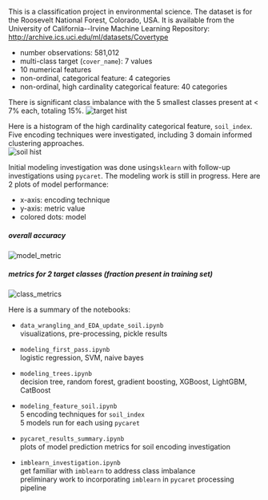 This is a classification project in environmental science.
The dataset is for the Roosevelt National Forest, Colorado, USA. It is available from the University of California--Irvine Machine Learning Repository:   
http://archive.ics.uci.edu/ml/datasets/Covertype

- number observations: 581,012
- multi-class target (`cover_name`): 7 values
- 10 numerical features
- non-ordinal, categorical feature: 4 categories
- non-ordinal, high cardinality categorical feature: 40 categories

There is significant class imbalance with the 5 smallest classes present at < 7% each, totaling 15%.
![target hist](https://github.com/LoriNewhouse/Springboard_Machine_Learning_Engineering_bootcamp/blob/main/capstone_project/images/target_histogram.PNG)

Here is a histogram of the high cardinality categorical feature, `soil_index`. Five encoding techniques were investigated, including 3 domain informed clustering approaches.   
![soil hist](https://github.com/LoriNewhouse/Springboard_Machine_Learning_Engineering_bootcamp/blob/main/capstone_project/images/soil_index_histogram.PNG)

Initial modeling investigation was done using`sklearn` with follow-up investigations using `pycaret`. The modeling work is still in progress. Here are 2 plots of model performance:
- x-axis: encoding technique
- y-axis: metric value
- colored dots: model
##### overall accuracy
![model_metric](https://github.com/LoriNewhouse/Springboard_Machine_Learning_Engineering_bootcamp/blob/main/capstone_project/images/soil_encoding_accuracy.PNG)

##### metrics for 2 target classes (fraction present in training set)
![class_metrics](https://github.com/LoriNewhouse/Springboard_Machine_Learning_Engineering_bootcamp/blob/main/capstone_project/images/soil_encoding_by_class.PNG)

Here is a summary of the notebooks:
- `data_wrangling_and_EDA_update_soil.ipynb`   
visualizations, pre-processing, pickle results
   
   
- `modeling_first_pass.ipynb`   
logistic regression, SVM, naive bayes
   
   
- `modeling_trees.ipynb`   
decision tree, random forest, gradient boosting, XGBoost, LightGBM, CatBoost
   
   
- `modeling_feature_soil.ipynb`   
5 encoding techniques for `soil_index`   
5 models run for each using `pycaret`
   
   
- `pycaret_results_summary.ipynb`   
plots of model prediction metrics for soil encoding investigation
   
   
- `imblearn_investigation.ipynb`   
get familiar with `imblearn` to address class imbalance   
preliminary work to incorporating `imblearn` in `pycaret` processing pipeline

